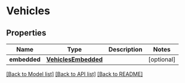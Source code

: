 # Vehicles

## Properties
Name | Type | Description | Notes
------------ | ------------- | ------------- | -------------
**embedded** | [**VehiclesEmbedded**](VehiclesEmbedded.md) |  | [optional] 

[[Back to Model list]](../../README.md#documentation-for-models) [[Back to API list]](../../README.md#documentation-for-api-endpoints) [[Back to README]](../../README.md)


